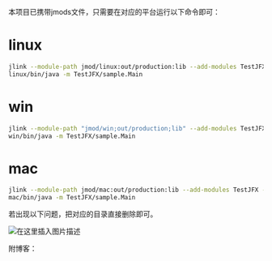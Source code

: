 本项目已携带jmods文件，只需要在对应的平台运行以下命令即可：

# linux
```bash
jlink --module-path jmod/linux:out/production:lib --add-modules TestJFX --output linux
linux/bin/java -m TestJFX/sample.Main
```

# win
```bash
jlink --module-path "jmod/win;out/production;lib" --add-modules TestJFX --output win
win/bin/java -m TestJFX/sample.Main
```

# mac
```bash
jlink --module-path jmod/mac:out/production:lib --add-modules TestJFX --output mac
mac/bin/java -m TestJFX/sample.Main
```

若出现以下问题，把对应的目录直接删除即可。

![在这里插入图片描述](https://img-blog.csdnimg.cn/20200531031401656.png)

附博客：
